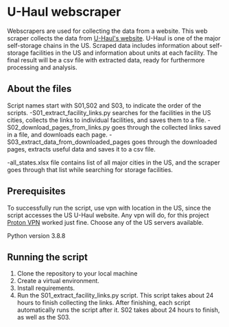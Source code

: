 # U-Haul webscraper

Webscrapers are used for collecting the data from a website. This web scraper collects the data from [U-Haul's website](https://www.uhaul.com/Storage/). U-Haul is one of the major self-storage chains in the US. Scraped data includes information about self-storage facilities in the US and information about units at each facility. The final result will be a csv file with extracted data, ready for furthermore processing and analysis.

## About the files

Script names start with S01,S02 and S03, to indicate the order of the scripts.
-S01_extract_facility_links.py searches for the facilities in the US cities, collects the links to individual facilities, and saves them to a file.
-S02_download_pages_from_links.py goes through the collected links saved in a file, and downloads each page.
-S03_extract_data_from_downloaded_pages goes through the downloaded pages, extracts useful data and saves it to a csv file.

-all_states.xlsx file contains list of all major cities in the US, and the scraper goes through that list while searching
for storage facilities.

## Prerequisites
To successfully run the script, use vpn with location in the US, since the script accesses the US U-Haul website. Any vpn will do, for this project [Proton VPN](https://protonvpn.com/) worked just fine. Choose any of the US servers available.

Python version 3.8.8

## Running the script
1. Clone the repository to your local machine
2. Create a virtual environment.
3. Install requirements.
4. Run the S01_extract_facility_links.py script.
This script takes about 24 hours to finish collecting the links. After finishing, each script automatically runs the script after it. S02 takes about 24 hours to finish, as well as the S03.

